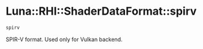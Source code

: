 # Luna::RHI::ShaderDataFormat::spirv

```c++
spirv
```

SPIR-V format. Used only for Vulkan backend. 

